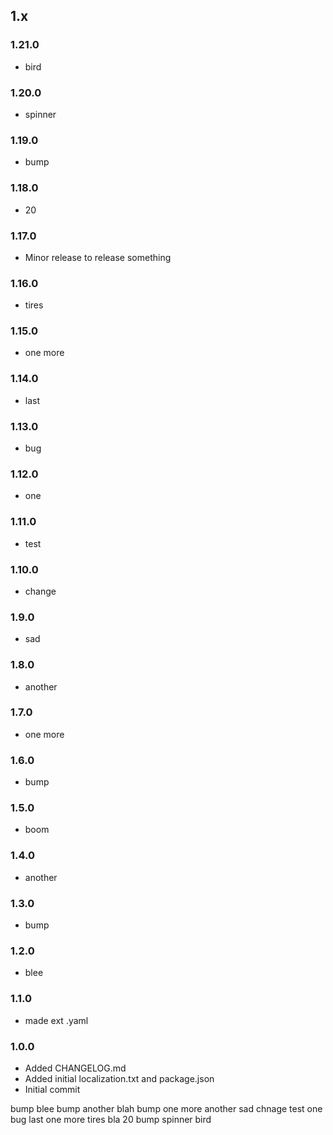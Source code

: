 ## 1.x

### 1.21.0

* bird

### 1.20.0

* spinner

### 1.19.0

* bump

### 1.18.0

* 20

### 1.17.0

* Minor release to release something

### 1.16.0

* tires

### 1.15.0

* one more

### 1.14.0

* last

### 1.13.0

* bug

### 1.12.0

* one

### 1.11.0

* test

### 1.10.0

* change

### 1.9.0

* sad

### 1.8.0

* another

### 1.7.0

* one more

### 1.6.0

* bump

### 1.5.0

* boom

### 1.4.0

* another

### 1.3.0

* bump

### 1.2.0

* blee

### 1.1.0

* made ext .yaml

### 1.0.0

* Added CHANGELOG.md
* Added initial localization.txt and package.json
* Initial commit

bump
blee
bump
another
blah
bump
one more
another
sad
chnage
test
one
bug
last
one more
tires
bla
20
bump
spinner
bird
